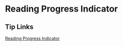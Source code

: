 # Reading Progress Indicator

## Tip Links

[Reading Progress Indicator](https://front.tips/reading-progress-indicator)
